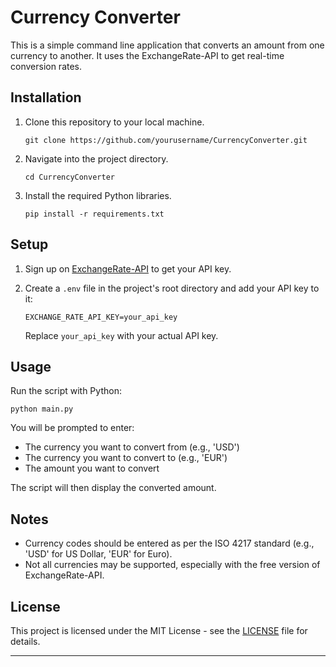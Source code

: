# Currency Converter

This is a simple command line application that converts an amount from one currency to another. It uses the ExchangeRate-API to get real-time conversion rates.

## Installation

1. Clone this repository to your local machine.

   ```
   git clone https://github.com/yourusername/CurrencyConverter.git
   ```

2. Navigate into the project directory.

   ```
   cd CurrencyConverter
   ```

3. Install the required Python libraries.

   ```
   pip install -r requirements.txt
   ```

## Setup

1. Sign up on [ExchangeRate-API](https://www.exchangerate-api.com/) to get your API key.

2. Create a `.env` file in the project's root directory and add your API key to it:

   ```
   EXCHANGE_RATE_API_KEY=your_api_key
   ```

   Replace `your_api_key` with your actual API key.

## Usage

Run the script with Python:

```
python main.py
```

You will be prompted to enter:

- The currency you want to convert from (e.g., 'USD')
- The currency you want to convert to (e.g., 'EUR')
- The amount you want to convert

The script will then display the converted amount.

## Notes

- Currency codes should be entered as per the ISO 4217 standard (e.g., 'USD' for US Dollar, 'EUR' for Euro).
- Not all currencies may be supported, especially with the free version of ExchangeRate-API.

## License

This project is licensed under the MIT License - see the [LICENSE](LICENSE) file for details.

---
